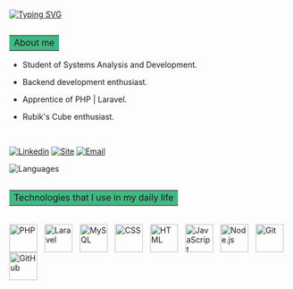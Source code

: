 ###
[![Typing SVG](https://readme-typing-svg.herokuapp.com/?color=41B883&size=35&center=true&vCenter=true&width=1000&lines=HI+👋,+WELCOME+TO+MY+PROFILE!+:%29)](https://git.io/typing-svg) 

##
<table>
  <tr>
    <td style="background-color: #41B883;">About me</td>
  </tr>
</table>

- Student of Systems Analysis and Development.
- Backend development enthusiast.
- Apprentice of PHP | Laravel.
- Rubik's Cube enthusiast.
 
  </br>
[![Linkedin](https://img.shields.io/badge/LinkedIn-0077B5?style=for-the-badge&logo=linkedin&logoColor=white)](https://www.linkedin.com/in/brenocoutinho/)
[![Site](https://img.shields.io/badge/website-000000?style=for-the-badge&logo=About.me&logoColor=white)](https://brenolsc.github.io/NovoPortfolio/)
[![Email](https://img.shields.io/badge/Email-D14836?style=for-the-badge&logo=gmail&logoColor=white)](mailto:brenolsc.dev@gmail.com)
<br>

![Languages](https://github-readme-stats.vercel.app/api/top-langs/?username=brenolsc&layout=compact&show_icons=true&hide_border=false&theme=vue-dark&langs_count=5)

##
<table>
  <tr>
    <td style="background-color: #41B883;"> Technologies that I use in my daily life</td>
  </tr>
</table>

<div style="display: inline_block"><br/>
  <img align="left" title="PHP" alt="PHP" width="50px" style="padding-right:10px;" src="https://cdn.jsdelivr.net/gh/devicons/devicon/icons/php/php-original.svg" />
  <img align="left" title="Laravel" alt="Laravel" width="50px" style="padding-right:10px;" src="https://cdn.jsdelivr.net/gh/devicons/devicon/icons/laravel/laravel-original.svg" />
  <img align="left" title="MySQL" alt="MySQL" width="50px" style="padding-right:10px;" src="https://cdn.jsdelivr.net/gh/devicons/devicon/icons/mysql/mysql-original.svg" />
  <img align="left" title="CSS" alt="CSS" width="50px" style="padding-right:10px;" src="https://cdn.jsdelivr.net/gh/devicons/devicon/icons/css3/css3-original.svg" />
  <img align="left" title="HTML" alt="HTML" width="50px" style="padding-right:10px;" src="https://cdn.jsdelivr.net/gh/devicons/devicon/icons/html5/html5-original.svg" />
  <img align="left" title="JavaScript" alt="JavaScript" width="50px" style="padding-right:10px;" src="https://cdn.jsdelivr.net/gh/devicons/devicon/icons/javascript/javascript-original.svg" />
  <img align="left" title="Node.js" alt="Node.js" width="50px" style="padding-right:10px;" src="https://cdn.jsdelivr.net/gh/devicons/devicon/icons/nodejs/nodejs-original.svg" />
  <img align="left" title="Git" alt="Git" width="50px" style="padding-right:10px;" src="https://cdn.jsdelivr.net/gh/devicons/devicon/icons/git/git-original.svg" />
  <img align="left" title="GitHub" alt="GitHub" width="50px" style="padding-right:10px;" src="https://cdn.jsdelivr.net/gh/devicons/devicon/icons/github/github-original.svg" />
</div><br/>
